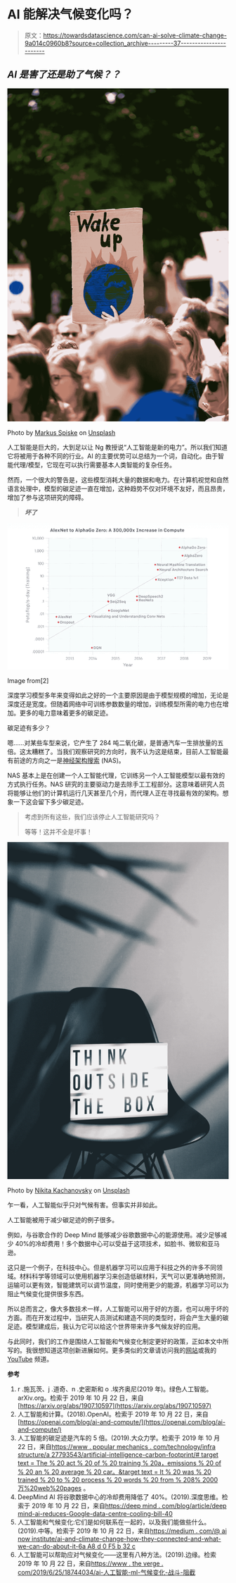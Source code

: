 # AI 能解决气候变化吗？

> 原文：<https://towardsdatascience.com/can-ai-solve-climate-change-9a014c0960b8?source=collection_archive---------37----------------------->

## ***AI 是害了还是助了气候？？***

![](img/c45b19ba62a93a64e296dc87a12140ef.png)

Photo by [Markus Spiske](https://unsplash.com/@markusspiske?utm_source=unsplash&utm_medium=referral&utm_content=creditCopyText) on [Unsplash](https://unsplash.com/s/photos/climate?utm_source=unsplash&utm_medium=referral&utm_content=creditCopyText)

人工智能是巨大的，大到足以让 Ng 教授说“人工智能是新的电力”。所以我们知道它将被用于各种不同的行业。AI 的主要优势可以总结为一个词，自动化。由于智能代理/模型，它现在可以执行需要基本人类智能的复杂任务。

然而，一个很大的警告是，这些模型消耗大量的数据和电力。在计算机视觉和自然语言处理中，模型的碳足迹一直在增加，这种趋势不仅对环境不友好，而且昂贵，增加了参与这项研究的障碍。

> ***坏了***

![](img/d87769b130a03e92d0e6710dc0f7b73a.png)

Image from[2]

深度学习模型多年来变得如此之好的一个主要原因是由于模型规模的增加，无论是深度还是宽度。但随着网络中可训练参数数量的增加，训练模型所需的电力也在增加。更多的电力意味着更多的碳足迹。

碳足迹有多少？

嗯……对某些车型来说，它产生了 284 吨二氧化碳，是普通汽车一生排放量的五倍。这太糟糕了。当我们观察研究的方向时，我不认为这是结束，目前人工智能最有前途的方向之一是[神经架构搜索](/neural-architecture-search-nas-the-future-of-deep-learning-c99356351136) (NAS)。

NAS 基本上是在创建一个人工智能代理，它训练另一个人工智能模型以最有效的方式执行任务。NAS 研究的主要驱动力是去除手工工程部分。这意味着研究人员将能够让他们的计算机运行几天甚至几个月，而代理人正在寻找最有效的架构。想象一下这会留下多少碳足迹。

> 考虑到所有这些，我们应该停止人工智能研究吗？
> 
> 等等！这并不全是坏事！

![](img/4171362b021332f038aaedc14d4bc388.png)

Photo by [Nikita Kachanovsky](https://unsplash.com/@nkachanovskyyy?utm_source=unsplash&utm_medium=referral&utm_content=creditCopyText) on [Unsplash](https://unsplash.com/s/photos/think?utm_source=unsplash&utm_medium=referral&utm_content=creditCopyText)

乍一看，人工智能似乎只对气候有害。但事实并非如此。

人工智能被用于减少碳足迹的例子很多。

例如，与谷歌合作的 Deep Mind 能够减少谷歌数据中心的能源使用。减少足够减少 40%的冷却费用！多个数据中心可以受益于这项技术，如脸书、微软和亚马逊。

这只是一个例子，在科技中心。但是机器学习可以应用于科技之外的许多不同领域。材料科学等领域可以使用机器学习来创造低碳材料，天气可以更准确地预测，运输可以更有效，智能建筑可以调节温度，同时使用更少的能源，机器学习可以为阻止气候变化提供很多东西。

所以总而言之，像大多数技术一样，人工智能可以用于好的方面，也可以用于坏的方面。而在开发过程中，当研究人员测试和建造不同的类型时，将会产生大量的碳足迹。模型建成后，我认为它可以给这个世界带来许多气候友好的应用。

与此同时，我们的工作是围绕人工智能和气候变化制定更好的政策，正如本文中所写的。我很想知道这项创新进展如何。更多类似的文章请访问我的[网站](https://jaedukseo.me)或我的 [YouTube](https://www.youtube.com/channel/UCf5jue1EwgWrYw9bjTynV4g?view_as=subscriber) 频道。

**参考**

1.  r .施瓦茨、j .道奇、n .史密斯和 o .埃齐奥尼(2019 年)。绿色人工智能。arXiv.org。检索于 2019 年 10 月 22 日，来自[https://arxiv.org/abs/1907.10597](https://arxiv.org/abs/1907.10597)
2.  人工智能和计算。(2018).OpenAI。检索于 2019 年 10 月 22 日，来自[https://openai.com/blog/ai-and-compute/](https://openai.com/blog/ai-and-compute/)
3.  人工智能的碳足迹是汽车的 5 倍。(2019).大众力学。检索于 2019 年 10 月 22 日，来自[https://www . popular mechanics . com/technology/infra structure/a 27793543/artificial-intelligence-carbon-footprint/# target text = The % 20 act % 20 of % 20 training % 20a，emissions % 20 of % 20 an % 20 average % 20 car。&target text = It % 20 was % 20 trained % 20 to % 20 process % 20 words % 20 from % 208% 2000 万%20web%20pages](https://www.popularmechanics.com/technology/infrastructure/a27793543/artificial-intelligence-carbon-footprint/#targetText=The%20act%20of%20training%20a,emissions%20of%20an%20average%20car.&targetText=It%20was%20trained%20to%20process%20words%20from%208%20million%20web%20pages) 。
4.  DeepMind AI 将谷歌数据中心的冷却费用降低了 40%。(2019).深度思维。检索于 2019 年 10 月 22 日，来自[https://deep mind . com/blog/article/deep mind-ai-reduces-Google-data-centre-cooling-bill-40](https://deepmind.com/blog/article/deepmind-ai-reduces-google-data-centre-cooling-bill-40)
5.  人工智能和气候变化:它们是如何联系在一起的，以及我们能做些什么。(2019).中等。检索于 2019 年 10 月 22 日，来自[https://medium . com/@ ai now institute/ai-and-climate-change-how-they-connected-and-what-we-can-do-about-it-6a A8 d 0 F5 b 32 c](https://medium.com/@AINowInstitute/ai-and-climate-change-how-theyre-connected-and-what-we-can-do-about-it-6aa8d0f5b32c)
6.  人工智能可以帮助应对气候变化——这里有八种方法。(2019).边缘。检索 2019 年 10 月 22 日，来自[https://www . the verge . com/2019/6/25/18744034/ai-人工智能-ml-气候变化-战斗-阻截](https://www.theverge.com/2019/6/25/18744034/ai-artificial-intelligence-ml-climate-change-fight-tackle)